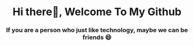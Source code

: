 <h1 align="center">Hi there👋, Welcome To My Github</h1> 
<h3 align="center"> If you are a person who just like technology, maybe we can be friends 😄 </h3>

<!--
**dawangong/dawangong** is a ✨ _special_ ✨ repository because its `README.md` (this file) appears on your GitHub profile.

Here are some ideas to get you started:

- 🔭 I’m currently working on ...
- 🌱 I’m currently learning ...
- 👯 I’m looking to collaborate on ...
- 🤔 I’m looking for help with ...
- 💬 Ask me about ...
- 📫 How to reach me: ...
- 😄 Pronouns: ...
- ⚡ Fun fact: ...
-->
